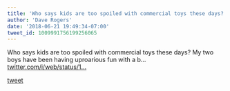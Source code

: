 ```yaml
---
title: 'Who says kids are too spoiled with commercial toys these days? My two boys...'
author: 'Dave Rogers'
date: '2018-06-21 19:49:34-07:00'
tweet_id: 1009991756199256065
---
```

Who says kids are too spoiled with commercial toys these days? My two boys have been having uproarious fun with a b… [twitter.com/i/web/status/1…](https://twitter.com/i/web/status/1009991756199256065)

[tweet](https://twitter.com/yukondude/status/1009991756199256065)